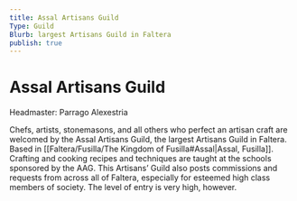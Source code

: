```yaml
---
title: Assal Artisans Guild
Type: Guild
Blurb: largest Artisans Guild in Faltera
publish: true
---
```


# Assal Artisans Guild
Headmaster: Parrago Alexestria

Chefs, artists, stonemasons, and all others who perfect an artisan craft are welcomed by the Assal Artisans Guild, the largest Artisans Guild in Faltera. Based in [[Faltera/Fusilla/The Kingdom of Fusilla#Assal\|Assal, Fusilla]]. Crafting and cooking recipes and techniques are taught at the schools sponsored by the AAG. This Artisans’ Guild also posts commissions and requests from across all of Faltera, especially for esteemed high class members of society. The level of entry is very high, however.